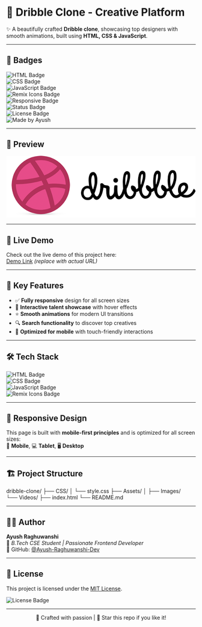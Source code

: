 # 🏀 Dribble Clone - Creative Platform  

✨ A beautifully crafted **Dribble clone**, showcasing top designers with smooth animations, built using **HTML, CSS & JavaScript**.  

---

## 🔖 Badges  

![HTML Badge](https://img.shields.io/badge/HTML5-E34F26?style=for-the-badge&logo=html5&logoColor=white)  
![CSS Badge](https://img.shields.io/badge/CSS3-1572B6?style=for-the-badge&logo=css3&logoColor=white)  
![JavaScript Badge](https://img.shields.io/badge/JavaScript-F7DF1E?style=for-the-badge&logo=javascript&logoColor=black)  
![Remix Icons Badge](https://img.shields.io/badge/Remix-Icons-purple?style=for-the-badge)  
![Responsive Badge](https://img.shields.io/badge/Responsive-Yes-00C49A?style=for-the-badge)  
![Status Badge](https://img.shields.io/badge/Status-Completed-brightgreen?style=for-the-badge)  
![License Badge](https://img.shields.io/badge/License-MIT-yellow?style=for-the-badge)  
![Made by Ayush](https://img.shields.io/badge/Made%20By-Ayush%20Raghuwanshi-blueviolet?style=for-the-badge)  

---

## 📸 Preview  

![Project Preview](./Assets/Dribble_Name_logo.png)  

---

## 🚀 Live Demo  

Check out the live demo of this project here:  
[Demo Link](#) *(replace with actual URL)*  

---

## 🚀 Key Features  

- ✅ **Fully responsive** design for all screen sizes  
- 🎨 **Interactive talent showcase** with hover effects  
- ⭐ **Smooth animations** for modern UI transitions  
- 🔍 **Search functionality** to discover top creatives  
- 📱 **Optimized for mobile** with touch-friendly interactions  

---

## 🛠️ Tech Stack  

![HTML Badge](https://img.shields.io/badge/HTML5-E34F26?style=for-the-badge&logo=html5&logoColor=white)  
![CSS Badge](https://img.shields.io/badge/CSS3-1572B6?style=for-the-badge&logo=css3&logoColor=white)  
![JavaScript Badge](https://img.shields.io/badge/JavaScript-F7DF1E?style=for-the-badge&logo=javascript&logoColor=black)  
![Remix Icons Badge](https://img.shields.io/badge/Remix-Icons-purple?style=for-the-badge)  

---

## 📱 Responsive Design  

This page is built with **mobile-first principles** and is optimized for all screen sizes:  
📱 **Mobile**, 💻 **Tablet**, 🖥️ **Desktop**  

---

## 🏗️ Project Structure  

dribble-clone/ 
├── CSS/ │ 
         └── style.css 
├── Assets/ │ 
             ├── Images/  
             └── Videos/ 
├── index.html
└── README.md

---

## 👨‍💻 Author  

**Ayush Raghuwanshi**  
📍 *B.Tech CSE Student | Passionate Frontend Developer*  
🔗 GitHub: [@Ayush-Raghuwanshi-Dev](https://github.com/Ayush-Raghuwanshi-Dev)  

---

## 📄 License  

This project is licensed under the [MIT License](LICENSE).  

![License Badge](https://img.shields.io/badge/License-MIT-yellow?style=for-the-badge)  

---

<div align="center">
💖 Crafted with passion | 🚀 Star this repo if you like it!
</div>  
